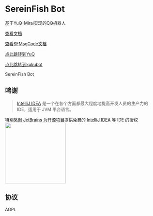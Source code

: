 # SereinFish Bot
基于YuQ-Mirai实现的QQ机器人

[查看文档](https://github.com/coide-SaltedFish/SereinFish/blob/master/docs/UserManual.md)

[查看SFMsgCode文档](https://github.com/coide-SaltedFish/SereinFish/blob/master/docs/SfMsgCode.md)

[点此跳转到YuQ](https://github.com/YuQWorks)

[点此跳转到kukubot](https://github.com/kukume/kukubot)

SereinFish Bot

## 鸣谢

> [IntelliJ IDEA](https://zh.wikipedia.org/zh-hans/IntelliJ_IDEA) 是一个在各个方面都最大程度地提高开发人员的生产力的 IDE，适用于 JVM 平台语言。

特别感谢 [JetBrains](https://www.jetbrains.com/?from=kuku-bot) 为开源项目提供免费的 [IntelliJ IDEA](https://www.jetbrains.com/idea/?from=kuku-bot) 等 IDE 的授权  
[<img src="https://img.kuku.me/images/2021/01/31/4I4aI.png" width="200"/>](https://www.jetbrains.com/?from=kuku-bot)

## 协议
AGPL
